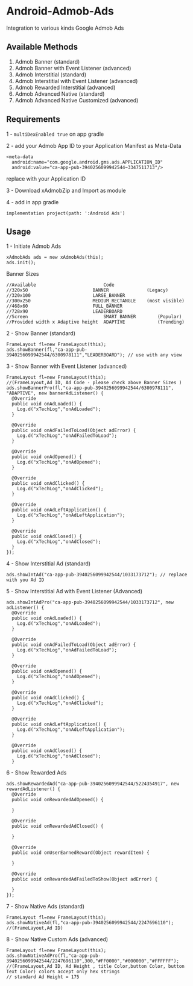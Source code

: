 # Android-Admob-Ads
Integration to various kinds Google Admob Ads

## Available Methods
1. Admob Banner (standard)
2. Admob Banner with Event Listener (advanced)
3. Admob Interstitial (standard)
4. Admob Interstitial with Event Listener (advanced)
5. Admob Rewarded Interstitial (advanced)
6. Admob Advanced Native (standard)
7. Admob Advanced Native Customized (advanced)

## Requirements

1 -  ``` multiDexEnabled true ```
on app gradle

2 - add your Admob App ID to your Application Manifest as Meta-Data
``` 
<meta-data
  android:name="com.google.android.gms.ads.APPLICATION_ID"
  android:value="ca-app-pub-3940256099942544~3347511713"/>
```
replace with your Application ID

3 - Download xAdmobZip and Import as module

4 - add in app gradle 
```
implementation project(path: ':Android Ads')
```

## Usage

1 - Initiate Admob Ads
```
xAdmobAds ads = new xAdmobAds(this);
ads.init();
```

Banner Sizes
```
//Available                         Code
//320x50	                    BANNER              (Legacy)
//320x100	                    LARGE_BANNER        
//300x250	                    MEDIUM_RECTANGLE    (most visible)
//468x60	                    FULL_BANNER     
//728x90	                    LEADERBOARD   
//Screen                            SMART_BANNER        (Popular)
//Provided width x Adaptive height  ADAPTIVE            (Trending)
```

2 - Show Banner (standard)
```
FrameLayout fl=new FrameLayout(this);
ads.showBanner(fl,"ca-app-pub-3940256099942544/6300978111","LEADERBOARD"); // use with any view

```

3 - Show Banner with Event Listener (advanced)
```
FrameLayout fl=new FrameLayout(this);
//(FrameLayout,Ad ID, Ad Code - please check above Banner Sizes )
ads.showBannerPro(fl,"ca-app-pub-3940256099942544/6300978111", "ADAPTIVE", new bannerAdListener() {
  @Override
  public void onAdLoaded() {
    Log.d("xTechLog","onAdLoaded");
  }

  @Override
  public void onAdFailedToLoad(Object adError) {
    Log.d("xTechLog","onAdFailedToLoad");
  }

  @Override
  public void onAdOpened() {
    Log.d("xTechLog","onAdOpened");
  }

  @Override
  public void onAdClicked() {
    Log.d("xTechLog","onAdClicked");
  }

  @Override
  public void onAdLeftApplication() {
    Log.d("xTechLog","onAdLeftApplication");
  }

  @Override
  public void onAdClosed() {
    Log.d("xTechLog","onAdClosed");
  }
});
```

4 - Show Interstitial Ad (standard)

```
ads.showIntAd("ca-app-pub-3940256099942544/1033173712"); // replace with you Ad ID
```

5 - Show Interstitial Ad with Event Listener (Advanced)
```
ads.showIntAdPro("ca-app-pub-3940256099942544/1033173712", new adListener() {
  @Override
  public void onAdLoaded() {
    Log.d("xTechLog","onAdLoaded");
  }

  @Override
  public void onAdFailedToLoad(Object adError) {
    Log.d("xTechLog","onAdFailedToLoad");
  }

  @Override
  public void onAdOpened() {
    Log.d("xTechLog","onAdOpened");
  }

  @Override
  public void onAdClicked() {
    Log.d("xTechLog","onAdClicked");
  }

  @Override
  public void onAdLeftApplication() {
    Log.d("xTechLog","onAdLeftApplication");
  }

  @Override
  public void onAdClosed() {
    Log.d("xTechLog","onAdClosed");
  }
```

6 - Show Rewarded Ads 

```
ads.showRewardedAd("ca-app-pub-3940256099942544/5224354917", new rewardAdListener() {
  @Override
  public void onRewardedAdOpened() {

  }

  @Override
  public void onRewardedAdClosed() {

  }

  @Override
  public void onUserEarnedReward(Object rewardItem) {

  }

  @Override
  public void onRewardedAdFailedToShow(Object adError) {

  }
});
```

7 - Show Native Ads (standard)

```
FrameLayout fl=new FrameLayout(this);
ads.showNativeAd(fl,"ca-app-pub-3940256099942544/2247696110");
//(FrameLayout,Ad ID)
```

8 - Show Native Custom Ads (advanced)

```
FrameLayout fl=new FrameLayout(this);
ads.showNativeAdPro(fl,"ca-app-pub-3940256099942544/2247696110",300,"#FF0000","#000000","#FFFFFF");
//(FrameLayout,Ad ID, Ad Height , title Color,button Color, button Text Color) colors accept only hex strings 
// standard Ad Height = 175
```


